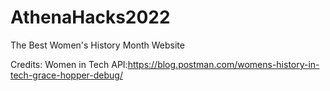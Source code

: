 # AthenaHacks2022
The Best Women's History Month Website


Credits:
Women in Tech API:https://blog.postman.com/womens-history-in-tech-grace-hopper-debug/
